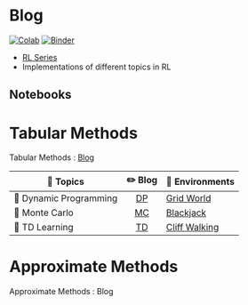 # Blog

[![Colab](https://img.shields.io/badge/launch-Colab-orange.svg)](https://github.com/dudeperf3ct/RL_notebooks/master)
[![Binder](https://mybinder.org/badge_logo.svg)](https://mybinder.org/v2/gh/dudeperf3ct/RL_Notebooks/master)

- [RL Series](https://dudeperf3ct.github.io/rl/2019/12/19/Reinforcement-Learning/)
- Implementations of different topics in RL


## Notebooks

# Tabular Methods

Tabular Methods : [Blog](https://dudeperf3ct.github.io/rl/2019/12/29/Tabular-Solution/)

|:page_with_curl: Topics|:pencil2: Blog|:key: Environments|
| ------------- | :-------------: |------------- |
|:wind_chime: Dynamic Programming|[DP](https://dudeperf3ct.github.io/rl/2019/12/29/Tabular-Solution/#dynamic-programming)| [Grid World](https://colab.research.google.com/github/dudeperf3ct/RL_Notebooks/blob/master/DP/Dynamic_Programming_Grid_World.ipynb) |
|:rice_scene: Monte Carlo|[MC](https://dudeperf3ct.github.io/rl/2019/12/29/Tabular-Solution/#monte-carlo)|[Blackjack](https://colab.research.google.com/github/dudeperf3ct/RL_Notebooks/blob/master/MC/Monte_Carlo_Blackjack.ipynb) |
|:high_brightness: TD Learning|[TD](https://dudeperf3ct.github.io/rl/2019/12/29/Tabular-Solution/#td-learning)| [Cliff Walking](https://colab.research.google.com/github/dudeperf3ct/RL_Notebooks/blob/master/TD/TD_CliffWalking.ipynb)|

# Approximate Methods

Approximate Methods : Blog
